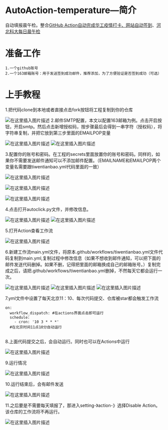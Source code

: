 # AutoAction-temperature—简介
  自动填报晨午检。整合[GitHub Action自动完成华工疫情打卡、网站自动签到](https://blog.csdn.net/police_1/article/details/106837694)、[河北科大每日晨午检](https://blog.csdn.net/m0_47319143/article/details/119823717?ops_request_misc=&request_id=&biz_id=102&utm_term=%E6%B2%B3%E5%8C%97%E7%A7%91%E5%A4%A7%E4%BD%93%E6%B8%A9&utm_medium=distribute.pc_search_result.none-task-blog-2~all~sobaiduweb~default-0-119823717.142^v20^control,157^v15^new_3&spm=1018.2226.3001.4187)
# 准备工作
    1.一个github账号
    2.一个163邮箱账号：用于发送签到成功邮件，推荐添加，为了方便验证是否签到成功（可选）
# 上手教程

1.把代码clone到本地或者直接点击fork按钮将工程复制到你的仓库

![在这里插入图片描述](https://img-blog.csdnimg.cn/f3b2478cfe5d428899d219e5525f009f.png#pic_center)
2.邮件SMTP配置，本文以配置163邮箱为例。点击开启按钮，开启smtp。然后点击新增授权码，按步骤最后会得到一串字符（授权码），将字符串复制，并把它放到第三步里面的EMAILPOP变量

![在这里插入图片描述](https://img-blog.csdnimg.cn/1f9d52467b06457ba1b373397352d32c.png#pic_center)
![在这里插入图片描述](https://img-blog.csdnimg.cn/d4d2a97a807845a3bb4f3cdbd8d766f1.png#pic_center)

3.配置你的账号和密码。在工程的secrets里面放置你的账号和密码。同样的，如果你不需要发送邮件通知可以不添加邮件配置。（EMAILNAME和EMAILPOP两个变量名需要跟tiwentianbao.yml代码里面的一致）

![在这里插入图片描述](https://img-blog.csdnimg.cn/ada5461a46b041839e536e2aee706e6d.png#pic_center)

![在这里插入图片描述](https://img-blog.csdnimg.cn/398fe39b187e44feaa0c773326d58603.png#pic_center)

![在这里插入图片描述](https://img-blog.csdnimg.cn/2d647c1814444fc3b70a42fc069fb7e2.png#pic_center)

4.点击打开autoclick.py文件，并修改信息。

 ![在这里插入图片描述](https://img-blog.csdnimg.cn/9a0e49798edf455b86b352a492f70078.png#pic_center)
 ![在这里插入图片描述](https://img-blog.csdnimg.cn/594b2a461b3e4a9a9a31929ab61c0a33.png#pic_center)

5.打开Action查看工作流

![在这里插入图片描述](https://img-blog.csdnimg.cn/875d15d1d8844d43b26ddde641056013.png#pic_center)

6.新建工作流main.yml文件，将原本.github/workflows/tiwentianbao.yml文件代码复制到main.yml,复制过程中修改信息（如果不想收到邮件通知，可以把下面的邮件发送代码删掉。如果不删，记得把里面的邮箱换成自己的邮箱账号。）复制完成之后，请把.github/workflows/tiwentianbao.yml删掉，不然每天它都会运行一次。

![在这里插入图片描述](https://img-blog.csdnimg.cn/80b2bfbe5c39443bb7bd2710d237a14e.png#pic_center)
![在这里插入图片描述](https://img-blog.csdnimg.cn/0a1d93efeb644319974e157942a03e97.png#pic_center)
![在这里插入图片描述](https://img-blog.csdnimg.cn/79dfbc343cae496b9a130f68cb9c00d2.png#pic_center)

7.yml文件中设置了每天北京11：10、每次代码提交、仓库被star都会触发工作流


```
on:
  workflow_dispatch: #在actions界面点击即可运行
  schedule:
    - cron: '10 3 * * *'  
  #在北京时间11点10分自动运行
  
```
8.上面代码提交之后，会自动运行。同时也可以在Actions中运行

![在这里插入图片描述](https://img-blog.csdnimg.cn/2e44ada3a766464a98939b61261cd9ed.png#pic_center)

9.运行情况

![在这里插入图片描述](https://img-blog.csdnimg.cn/45d2383a00a645dbb2343f32ec365155.png#pic_center)


10.运行结束后，会有邮件发送

![在这里插入图片描述](https://img-blog.csdnimg.cn/312a0454449c4e0ba01f93beb791daee.png#pic_center)

11.之后要是不需要每天填报了，那进入setting-》action-》选择Disable Action。该仓库的工作流将不再运行。

![在这里插入图片描述](https://img-blog.csdnimg.cn/75d7ba16e4e04007ac4953aba733c904.png#pic_center)
